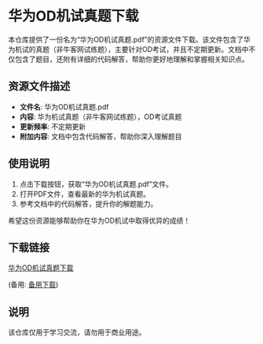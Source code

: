# 华为OD机试真题下载

本仓库提供了一份名为“华为OD机试真题.pdf”的资源文件下载。该文件包含了华为机试的真题（非牛客网试练题），主要针对OD考试，并且不定期更新。文档中不仅包含了题目，还附有详细的代码解答，帮助你更好地理解和掌握相关知识点。

## 资源文件描述

- **文件名**: 华为OD机试真题.pdf
- **内容**: 华为机试真题（非牛客网试练题），OD考试真题
- **更新频率**: 不定期更新
- **附加内容**: 文档中包含代码解答，帮助你深入理解题目

## 使用说明

1. 点击下载按钮，获取“华为OD机试真题.pdf”文件。
2. 打开PDF文件，查看最新的华为机试真题。
3. 参考文档中的代码解答，提升你的解题能力。

希望这份资源能够帮助你在华为OD机试中取得优异的成绩！

## 下载链接
[华为OD机试真题下载](https://pan.quark.cn/s/ad8231f32c77) 

(备用: [备用下载](https://pan.baidu.com/s/1yHDuQWyrSKCfq_NBVwz_sw?pwd=1234))

## 说明

该仓库仅用于学习交流，请勿用于商业用途。

